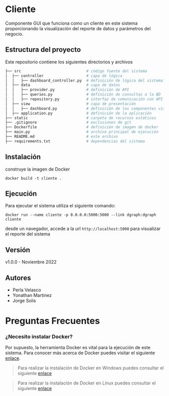 # Cliente

Componente GUI que funciona como un cliente en este sistema proporcionando la visualización del reporte de datos y parámetros del negocio.

## Estructura del proyecto

Este repositorio contiene los siguientes directorios y archivos

```bash
├── src                             # código fuente del sistema
│  ├── controller                   # capa de lógica
│  │   ├── dashboard_controller.py  # definición de lógica del sistema
│  ├── data                         # capa de datos
│  │   ├── provider.py              # definición de API
│  │   ├── queries.py               # definición de consultas a la BD
│  │   ├── repository.py            # interfaz de comunicación con API
│  ├── view                         # capa de presentación
│  │   ├── dashboard.py             # definición de los componentes visuales
│  ├── application.py               # definición de la aplicación
├── static                          # carpeta de recursos estáticos
├── .gitignore                      # exclusiones de git
├── Dockerfile                      # definición de imagen de docker
├── main.py                         # archivo principal de ejecución
├── README.md                       # este archivo
├── requirements.txt                # dependencias del sistema
```

## Instalación

construye la imagen de Docker

```shell
docker build -t cliente .
```

## Ejecución

Para ejecutar el sistema utiliza el siguiente comando:

```shell
docker run --name cliente -p 0.0.0.0:5000:5000 --link dgraph:dgraph cliente
```

desde un navegador, accede a la url `http://localhost:5000` para visualizar el reporte del sistema

## Versión

v1.0.0 - Noviembre 2022

## Autores

- Perla Velasco
- Yonathan Martinez
- Jorge Solis

# Preguntas Frecuentes

### ¿Necesito instalar Docker?

Por supuesto, la herramienta Docker es vital para la ejecución de este sistema. Para conocer más acerca de Docker puedes visitar el siguiente [enlace](https://medium.com/@javiervivanco/que-es-docker-79d506f7b2fc).

> Para realizar la instalación de Docker en Windows puedes consultar el siguiente [enlace](https://medium.com/@tushar0618/installing-docker-desktop-on-window-10-501e594fc5eb)


> Para realizar la instalación de Docker en Linux puedes consultar el siguiente [enlace](https://www.digitalocean.com/community/tutorials/how-to-install-and-use-docker-on-ubuntu-20-04-es)